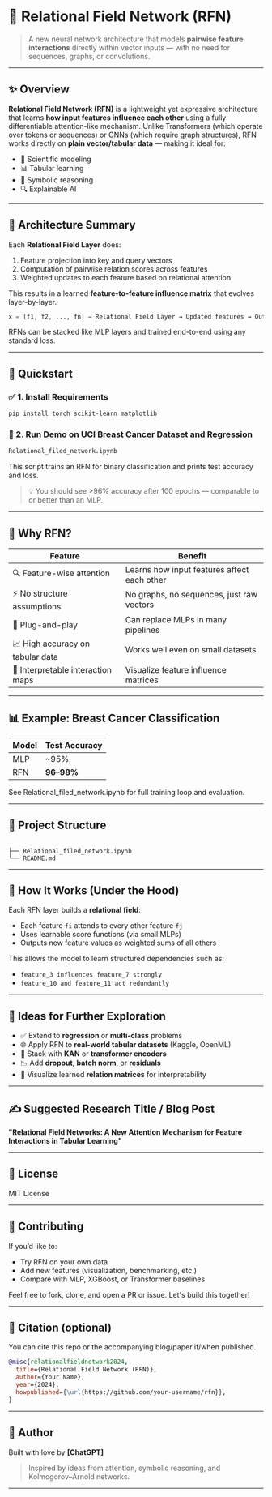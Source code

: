 # 🧠 Relational Field Network (RFN)

> A new neural network architecture that models **pairwise feature interactions** directly within vector inputs — with no need for sequences, graphs, or convolutions.

---

## ✨ Overview

**Relational Field Network (RFN)** is a lightweight yet expressive architecture that learns **how input features influence each other** using a fully differentiable attention-like mechanism. Unlike Transformers (which operate over tokens or sequences) or GNNs (which require graph structures), RFN works directly on **plain vector/tabular data** — making it ideal for:

- 🧪 Scientific modeling  
- 📊 Tabular learning  
- 🧠 Symbolic reasoning  
- 🔍 Explainable AI  

---

## 🔧 Architecture Summary

Each **Relational Field Layer** does:
1. Feature projection into key and query vectors
2. Computation of pairwise relation scores across features
3. Weighted updates to each feature based on relational attention

This results in a learned **feature-to-feature influence matrix** that evolves layer-by-layer.

```python
x = [f1, f2, ..., fn] → Relational Field Layer → Updated features → Output
```

RFNs can be stacked like MLP layers and trained end-to-end using any standard loss.

---

## 🚀 Quickstart

### ✅ 1. Install Requirements

```bash
pip install torch scikit-learn matplotlib
```

### 🧪 2. Run Demo on UCI Breast Cancer Dataset and Regression

```bash
Relational_filed_network.ipynb
```

This script trains an RFN for binary classification and prints test accuracy and loss.

> 💡 You should see >96% accuracy after 100 epochs — comparable to or better than an MLP.

---

## 🧠 Why RFN?

| Feature                        | Benefit |
|-------------------------------|---------|
| 🔍 Feature-wise attention      | Learns how input features affect each other |
| ⚡ No structure assumptions     | No graphs, no sequences, just raw vectors |
| 🧩 Plug-and-play               | Can replace MLPs in many pipelines |
| 📈 High accuracy on tabular data | Works well even on small datasets |
| 🧬 Interpretable interaction maps | Visualize feature influence matrices |

---

## 📊 Example: Breast Cancer Classification

| Model | Test Accuracy |
|-------|---------------|
| MLP   | ~95%          |
| RFN   | **96–98%**     |

See Relational_filed_network.ipynb for full training loop and evaluation.

---

## 📁 Project Structure

```
                                                  
├── Relational_filed_network.ipynb               
└── README.md             
```

---

## 🔬 How It Works (Under the Hood)

Each RFN layer builds a **relational field**:
- Each feature `fi` attends to every other feature `fj`
- Uses learnable score functions (via small MLPs)
- Outputs new feature values as weighted sums of all others

This allows the model to learn structured dependencies such as:
- `feature_3 influences feature_7 strongly`
- `feature_10 and feature_11 act redundantly`

---

## 🧪 Ideas for Further Exploration

- ✅ Extend to **regression** or **multi-class** problems
- 🌐 Apply RFN to **real-world tabular datasets** (Kaggle, OpenML)
- 🔁 Stack with **KAN** or **transformer encoders**
- 📉 Add **dropout**, **batch norm**, or **residuals**
- 🧠 Visualize learned **relation matrices** for interpretability

---

## ✍️ Suggested Research Title / Blog Post

**"Relational Field Networks: A New Attention Mechanism for Feature Interactions in Tabular Learning"**

---

## 📄 License

MIT License

---

## 🙌 Contributing

If you’d like to:
- Try RFN on your own data
- Add new features (visualization, benchmarking, etc.)
- Compare with MLP, XGBoost, or Transformer baselines

Feel free to fork, clone, and open a PR or issue. Let's build this together!

---

## 🧠 Citation (optional)

You can cite this repo or the accompanying blog/paper if/when published.

```bibtex
@misc{relationalfieldnetwork2024,
  title={Relational Field Network (RFN)},
  author={Your Name},
  year={2024},
  howpublished={\url{https://github.com/your-username/rfn}},
}
```

---

## 👋 Author

Built with love by **[ChatGPT]**  
> Inspired by ideas from attention, symbolic reasoning, and Kolmogorov–Arnold networks.

---
